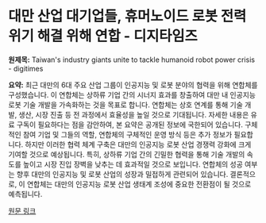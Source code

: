 # 대만 산업 대기업들, 휴머노이드 로봇 전력 위기 해결 위해 연합 - 디지타임즈

**원제목:** Taiwan's industry giants unite to tackle humanoid robot power crisis - digitimes

**요약:** 최근 대만의 6대 주요 산업 그룹이 인공지능 및 로봇 분야의 협력을 위해 연합체를 구성했습니다. 이 연합체는 상하류 기업 간의 시너지 효과를 창출하여 대만 내 인공지능 로봇 기술 개발을 가속화하는 것을 목표로 합니다.  연합체는 상호 연계를 통해 기술 개발, 생산, 시장 진출 등 전 과정에서 효율성을 높일 것으로 기대됩니다.  자세한 내용은 유료 구독이 필요하다는 점을 감안하여, 본 요약은 공개된 정보에 국한되어 있습니다.  구체적인 참여 기업 및 그들의 역할, 연합체의 구체적인 운영 방식 등은  추가 정보가 필요합니다.  하지만 이러한 협력 체계 구축은 대만의 인공지능 로봇 산업 경쟁력 강화에 크게 기여할 것으로 예상됩니다.  특히, 상하류 기업 간의 긴밀한 협력을 통해 기술 개발의 속도를 높이고 시장 진입 장벽을 낮추는 데 효과적일 것으로 보입니다.  연합체의 성공 여부는 향후 대만의 인공지능 및 로봇 산업의 성장과 밀접하게 관련되어 있습니다.  결론적으로, 이 연합체는 대만의 인공지능 로봇 산업 생태계 조성에 중요한 전환점이 될 것으로 예측됩니다.

[원문 링크](https://www.digitimes.com/news/a20250725PD214/taiwan-alliance-robotics-robot-development.html)
